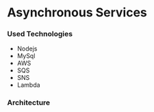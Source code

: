 # Asynchronous Services

### Used Technologies
- Nodejs
- MySql
- AWS
- SQS
- SNS
- Lambda

### Architecture